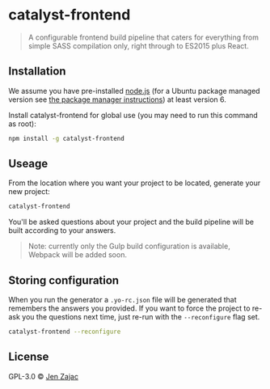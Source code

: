 # catalyst-frontend
> A configurable frontend build pipeline that caters for everything from simple SASS compilation only, right through to ES2015 plus React.

## Installation

We assume you have pre-installed [node.js](https://nodejs.org/en/download/) (for
a Ubuntu package managed version see [the package manager
instructions](https://nodejs.org/en/download/package-manager/#debian-and-ubuntu-based-linux-distributions))
at least version 6.

Install catalyst-frontend for global use (you may need to run this command as
root):

```bash
npm install -g catalyst-frontend
```

## Useage

From the location where you want your project to be located, generate your new
project:

```bash
catalyst-frontend
```

You'll be asked questions about your project and the build pipeline will be
built according to your answers.

> Note: currently only the Gulp build configuration is available, Webpack will
be added soon.

## Storing configuration

When you run the generator a `.yo-rc.json` file will be generated that remembers
the answers you provided. If you want to force the project to re-ask you the
questions next time, just re-run with the `--reconfigure` flag set.

```bash
catalyst-frontend --reconfigure
```

## License

GPL-3.0 © [Jen Zajac](https://github.com/jenofdoom)
